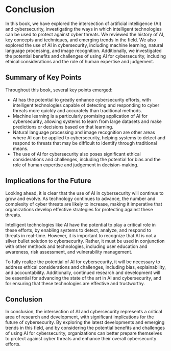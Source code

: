 # Conclusion

In this book, we have explored the intersection of artificial intelligence (AI) and cybersecurity, investigating the ways in which intelligent technologies can be used to protect against cyber threats. We reviewed the history of AI, key concepts and techniques, and emerging trends in the field. We also explored the use of AI in cybersecurity, including machine learning, natural language processing, and image recognition. Additionally, we investigated the potential benefits and challenges of using AI for cybersecurity, including ethical considerations and the role of human expertise and judgement.

Summary of Key Points
---------------------

Throughout this book, several key points emerged:

* AI has the potential to greatly enhance cybersecurity efforts, with intelligent technologies capable of detecting and responding to cyber threats more quickly and accurately than traditional methods.
* Machine learning is a particularly promising application of AI for cybersecurity, allowing systems to learn from large datasets and make predictions or decisions based on that learning.
* Natural language processing and image recognition are other areas where AI can be applied to cybersecurity, helping systems to detect and respond to threats that may be difficult to identify through traditional means.
* The use of AI for cybersecurity also poses significant ethical considerations and challenges, including the potential for bias and the role of human expertise and judgement in decision-making.

Implications for the Future
---------------------------

Looking ahead, it is clear that the use of AI in cybersecurity will continue to grow and evolve. As technology continues to advance, the number and complexity of cyber threats are likely to increase, making it imperative that organizations develop effective strategies for protecting against these threats.

Intelligent technologies like AI have the potential to play a critical role in these efforts, by enabling systems to detect, analyze, and respond to threats in real-time. However, it is important to recognize that AI is not a silver bullet solution to cybersecurity. Rather, it must be used in conjunction with other methods and technologies, including user education and awareness, risk assessment, and vulnerability management.

To fully realize the potential of AI for cybersecurity, it will be necessary to address ethical considerations and challenges, including bias, explainability, and accountability. Additionally, continued research and development will be essential for advancing the state of the art in AI and cybersecurity, and for ensuring that these technologies are effective and trustworthy.

Conclusion
----------

In conclusion, the intersection of AI and cybersecurity represents a critical area of research and development, with significant implications for the future of cybersecurity. By exploring the latest developments and emerging trends in this field, and by considering the potential benefits and challenges of using AI for cybersecurity, organizations can better prepare themselves to protect against cyber threats and enhance their overall cybersecurity efforts.
